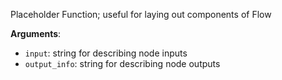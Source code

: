 Placeholder Function; useful for laying out components of Flow

**Arguments**:

- `input`: string for describing node inputs
- `output_info`: string for describing node outputs

